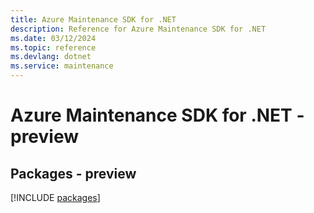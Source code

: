 ```yaml
---
title: Azure Maintenance SDK for .NET
description: Reference for Azure Maintenance SDK for .NET
ms.date: 03/12/2024
ms.topic: reference
ms.devlang: dotnet
ms.service: maintenance
---
```

# Azure Maintenance SDK for .NET - preview
## Packages - preview
[!INCLUDE [packages](maintenance-index.md)]